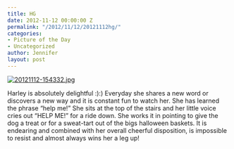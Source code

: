 ```yaml
---
title: HG
date: 2012-11-12 00:00:00 Z
permalink: "/2012/11/12/20121112hg/"
categories:
- Picture of the Day
- Uncategorized
author: Jennifer
layout: post
---
```


[<img alt="20121112-154332.jpg" class="alignnone size-full" src="http://static.squarespace.com/static/50db6bb3e4b015296cd43789/50dfa5b1e4b0dc6320e0b5ea/50dfa5b5e4b0dc6320e0b9a2/1352735015000/?format=original" />](http://static.squarespace.com/static/50db6bb3e4b015296cd43789/50dfa5b1e4b0dc6320e0b5ea/50dfa5b5e4b0dc6320e0b9a2/1352735015000/?format=original)

Harley is absolutely delightful :):) Everyday she shares a new word or discovers a new way and it is constant fun to watch her. She has learned the phrase &#8220;help me!&#8221; She sits at the top of the stairs and her little voice cries out &#8220;HELP ME!&#8221; for a ride down. She works it in pointing to give the dog a treat or for a sweat-tart out of the bigs halloween baskets. It is endearing and combined with her overall cheerful disposition, is impossible to resist and almost always wins her a leg up!
